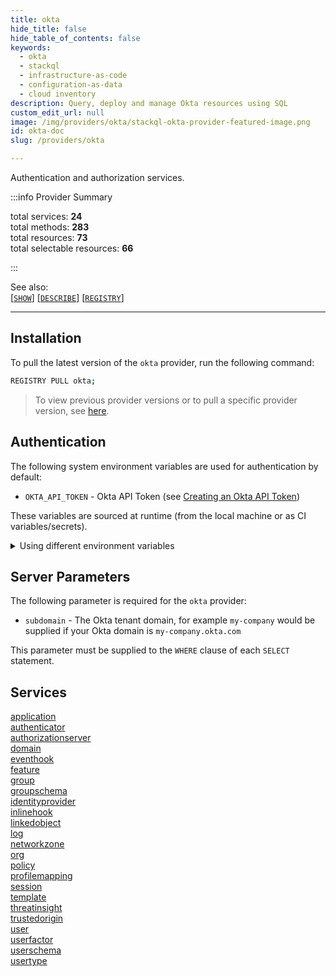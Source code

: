```yaml
---
title: okta
hide_title: false
hide_table_of_contents: false
keywords:
  - okta
  - stackql
  - infrastructure-as-code
  - configuration-as-data
  - cloud inventory
description: Query, deploy and manage Okta resources using SQL
custom_edit_url: null
image: /img/providers/okta/stackql-okta-provider-featured-image.png
id: okta-doc
slug: /providers/okta

---
```

Authentication and authorization services.  
    
:::info Provider Summary

<div class="row">
<div class="providerDocColumn">
<span>total services:&nbsp;<b>24</b></span><br />
<span>total methods:&nbsp;<b>283</b></span><br />
</div>
<div class="providerDocColumn">
<span>total resources:&nbsp;<b>73</b></span><br />
<span>total selectable resources:&nbsp;<b>66</b></span><br />
</div>
</div>

:::

See also:   
[[` SHOW `]](https://stackql.io/docs/language-spec/show) [[` DESCRIBE `]](https://stackql.io/docs/language-spec/describe)  [[` REGISTRY `]](https://stackql.io/docs/language-spec/registry)
* * * 

## Installation

To pull the latest version of the `okta` provider, run the following command:  

```bash
REGISTRY PULL okta;
```
> To view previous provider versions or to pull a specific provider version, see [here](https://stackql.io/docs/language-spec/registry).  

## Authentication

The following system environment variables are used for authentication by default:  

- `OKTA_API_TOKEN` - Okta API Token (see [Creating an Okta API Token](https://developer.okta.com/docs/guides/create-an-api-token/))
  
These variables are sourced at runtime (from the local machine or as CI variables/secrets).  

<details>

<summary>Using different environment variables</summary>

To use different environment variables (instead of the defaults), use the `--auth` flag of the `stackql` program.  For example:  

```bash

AUTH='{ "okta": { "type": "api_key", "valuePrefix": "SSWS ", "credentialsenvvar": "YOUR_OKTA_API_TOKEN_VAR" }}'
stackql shell --auth="${AUTH}"

```
or using PowerShell:  

```powershell

$Auth = "{ 'okta': { 'type': 'api_key',  'valuePrefix': 'SSWS ', 'credentialsenvvar': 'YOUR_OKTA_API_TOKEN_VAR' }}"
stackql.exe shell --auth=$Auth

```
</details>


## Server Parameters


The following parameter is required for the `okta` provider:  

- `subdomain` - The Okta tenant domain, for example `my-company` would be supplied if your Okta domain is `my-company.okta.com`

This parameter must be supplied to the `WHERE` clause of each `SELECT` statement.
    
## Services
<div class="row">
<div class="providerDocColumn">
<a href="/providers/okta/application/">application</a><br />
<a href="/providers/okta/authenticator/">authenticator</a><br />
<a href="/providers/okta/authorizationserver/">authorizationserver</a><br />
<a href="/providers/okta/domain/">domain</a><br />
<a href="/providers/okta/eventhook/">eventhook</a><br />
<a href="/providers/okta/feature/">feature</a><br />
<a href="/providers/okta/group/">group</a><br />
<a href="/providers/okta/groupschema/">groupschema</a><br />
<a href="/providers/okta/identityprovider/">identityprovider</a><br />
<a href="/providers/okta/inlinehook/">inlinehook</a><br />
<a href="/providers/okta/linkedobject/">linkedobject</a><br />
<a href="/providers/okta/log/">log</a><br />
</div>
<div class="providerDocColumn">
<a href="/providers/okta/networkzone/">networkzone</a><br />
<a href="/providers/okta/org/">org</a><br />
<a href="/providers/okta/policy/">policy</a><br />
<a href="/providers/okta/profilemapping/">profilemapping</a><br />
<a href="/providers/okta/session/">session</a><br />
<a href="/providers/okta/template/">template</a><br />
<a href="/providers/okta/threatinsight/">threatinsight</a><br />
<a href="/providers/okta/trustedorigin/">trustedorigin</a><br />
<a href="/providers/okta/user/">user</a><br />
<a href="/providers/okta/userfactor/">userfactor</a><br />
<a href="/providers/okta/userschema/">userschema</a><br />
<a href="/providers/okta/usertype/">usertype</a><br />
</div>
</div>
